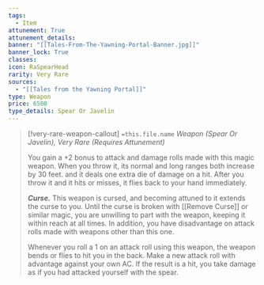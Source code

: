 ```yaml
---
tags:
  - Item
attunement: True
attunement_details: 
banner: "[[Tales-From-The-Yawning-Portal-Banner.jpg]]"
banner_lock: True
classes:
icon: RaSpearHead
rarity: Very Rare
sources:
  - "[[Tales from the Yawning Portal]]"
type: Weapon
price: 6500
type_details: Spear Or Javelin
---
```

>[!very-rare-weapon-callout] `=this.file.name`
>*Weapon (Spear Or Javelin), Very Rare (Requires Attunement)*
>
>You gain a +2 bonus to attack and damage rolls made with this magic weapon. When you throw it, its normal and long ranges both increase by 30 feet. and it deals one extra die of damage on a hit. After you throw it and it hits or misses, it flies back to your hand immediately.
>
>***Curse.*** This weapon is cursed, and becoming attuned to it extends the curse to you. Until the curse is broken with [[Remove Curse]] or similar magic, you are unwilling to part with the weapon, keeping it within reach at all times. In addition, you have disadvantage on attack rolls made with weapons other than this one.
>
>Whenever you roll a 1 on an attack roll using this weapon, the weapon bends or flies to hit you in the back. Make a new attack roll with advantage against your own AC. If the result is a hit, you take damage as if you had attacked yourself with the spear.
>
>

